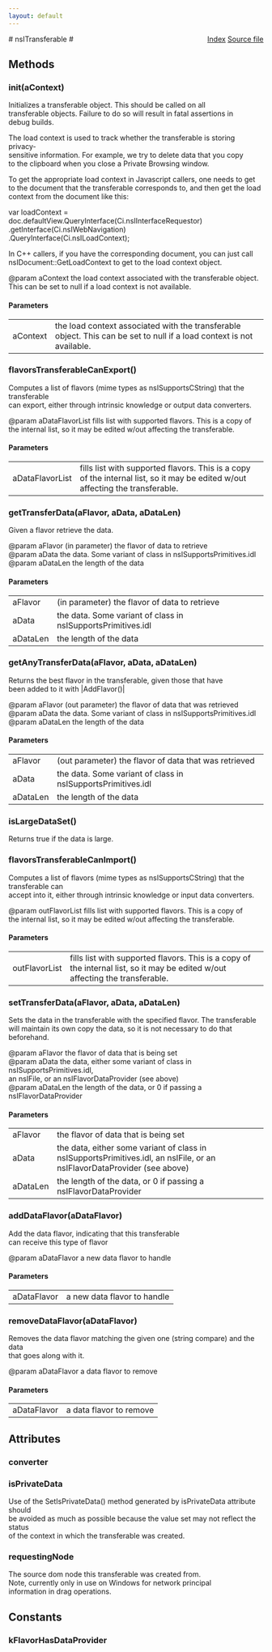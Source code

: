 ```yaml
---
layout: default
---
```

<div class='links' style='float:right'><a href="../index.html">Index</a>
<a href="http://dxr.mozilla.org/mozilla-central/source/widget/nsITransferable.idl">Source file</a>
</div>
# nsITransferable #

## Methods ##

### init(aContext) ###
  
Initializes a transferable object.  This should be called on all  
transferable objects.  Failure to do so will result in fatal assertions in  
debug builds.  
  
The load context is used to track whether the transferable is storing privacy-  
sensitive information.  For example, we try to delete data that you copy  
to the clipboard when you close a Private Browsing window.  
  
To get the appropriate load context in Javascript callers, one needs to get  
to the document that the transferable corresponds to, and then get the load  
context from the document like this:  
  
var loadContext = doc.defaultView.QueryInterface(Ci.nsIInterfaceRequestor)  
                                 .getInterface(Ci.nsIWebNavigation)  
                                 .QueryInterface(Ci.nsILoadContext);  
  
In C++ callers, if you have the corresponding document, you can just call  
nsIDocument::GetLoadContext to get to the load context object.  
  
@param aContext the load context associated with the transferable object.  
       This can be set to null if a load context is not available.  
  

#### Parameters ####

<table>

<tr>
<td>aContext</td>
<td>the load context associated with the transferable object.  
       This can be set to null if a load context is not available.  
</td>
</tr>

</table>

### flavorsTransferableCanExport() ###
  
Computes a list of flavors (mime types as nsISupportsCString) that the transferable   
can export, either through intrinsic knowledge or output data converters.  
  
@param  aDataFlavorList fills list with supported flavors. This is a copy of  
         the internal list, so it may be edited w/out affecting the transferable.  
  

#### Parameters ####

<table>

<tr>
<td>aDataFlavorList</td>
<td>fills list with supported flavors. This is a copy of  
         the internal list, so it may be edited w/out affecting the transferable.  
</td>
</tr>

</table>

### getTransferData(aFlavor, aData, aDataLen) ###
  
Given a flavor retrieve the data.   
  
@param  aFlavor (in parameter) the flavor of data to retrieve  
@param  aData the data. Some variant of class in nsISupportsPrimitives.idl  
@param  aDataLen the length of the data  
  

#### Parameters ####

<table>

<tr>
<td>aFlavor</td>
<td>(in parameter) the flavor of data to retrieve  
</td>
</tr>

<tr>
<td>aData</td>
<td>the data. Some variant of class in nsISupportsPrimitives.idl  
</td>
</tr>

<tr>
<td>aDataLen</td>
<td>the length of the data  
</td>
</tr>

</table>

### getAnyTransferData(aFlavor, aData, aDataLen) ###
  
Returns the best flavor in the transferable, given those that have  
been added to it with |AddFlavor()|  
  
@param  aFlavor (out parameter) the flavor of data that was retrieved  
@param  aData the data. Some variant of class in nsISupportsPrimitives.idl  
@param  aDataLen the length of the data  
  

#### Parameters ####

<table>

<tr>
<td>aFlavor</td>
<td>(out parameter) the flavor of data that was retrieved  
</td>
</tr>

<tr>
<td>aData</td>
<td>the data. Some variant of class in nsISupportsPrimitives.idl  
</td>
</tr>

<tr>
<td>aDataLen</td>
<td>the length of the data  
</td>
</tr>

</table>

### isLargeDataSet() ###
  
Returns true if the data is large.  
  

### flavorsTransferableCanImport() ###
  
Computes a list of flavors (mime types as nsISupportsCString) that the transferable can  
accept into it, either through intrinsic knowledge or input data converters.  
  
@param  outFlavorList fills list with supported flavors. This is a copy of  
         the internal list, so it may be edited w/out affecting the transferable.  
  

#### Parameters ####

<table>

<tr>
<td>outFlavorList</td>
<td>fills list with supported flavors. This is a copy of  
         the internal list, so it may be edited w/out affecting the transferable.  
</td>
</tr>

</table>

### setTransferData(aFlavor, aData, aDataLen) ###
  
Sets the data in the transferable with the specified flavor. The transferable  
will maintain its own copy the data, so it is not necessary to do that beforehand.  
  
@param  aFlavor the flavor of data that is being set  
@param  aData the data, either some variant of class in nsISupportsPrimitives.idl,  
        an nsIFile, or an nsIFlavorDataProvider (see above)  
@param  aDataLen the length of the data, or 0 if passing a nsIFlavorDataProvider  
  

#### Parameters ####

<table>

<tr>
<td>aFlavor</td>
<td>the flavor of data that is being set  
</td>
</tr>

<tr>
<td>aData</td>
<td>the data, either some variant of class in nsISupportsPrimitives.idl,  
        an nsIFile, or an nsIFlavorDataProvider (see above)  
</td>
</tr>

<tr>
<td>aDataLen</td>
<td>the length of the data, or 0 if passing a nsIFlavorDataProvider  
</td>
</tr>

</table>

### addDataFlavor(aDataFlavor) ###
  
Add the data flavor, indicating that this transferable   
can receive this type of flavor  
  
@param  aDataFlavor a new data flavor to handle  
  

#### Parameters ####

<table>

<tr>
<td>aDataFlavor</td>
<td>a new data flavor to handle  
</td>
</tr>

</table>

### removeDataFlavor(aDataFlavor) ###
  
Removes the data flavor matching the given one (string compare) and the data  
that goes along with it.  
  
@param  aDataFlavor a data flavor to remove  
  

#### Parameters ####

<table>

<tr>
<td>aDataFlavor</td>
<td>a data flavor to remove  
</td>
</tr>

</table>

## Attributes ##

### converter ###

### isPrivateData ###
  
Use of the SetIsPrivateData() method generated by isPrivateData attribute should   
be avoided as much as possible because the value set may not reflect the status   
of the context in which the transferable was created.  
  

### requestingNode ###
  
The source dom node this transferable was created from.  
Note, currently only in use on Windows for network principal  
information in drag operations.  
  

## Constants ##

### kFlavorHasDataProvider ###
